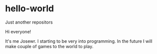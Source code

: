 # hello-world
Just another repositors 

Hi everyone!

It's me Josewr. I starting to be very into programming.
In the future I will make couple of games to the world to play.
